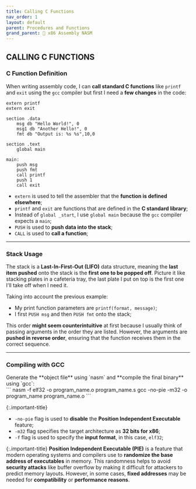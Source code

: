 ```yaml
---
title: Calling C Functions
nav_order: 1
layout: default
parent: Procedures and Functions
grand_parent: 🔲 x86 Assembly NASM
---
```


## **CALLING C FUNCTIONS**

### **C Function Definition**

When writing assembly code, I can **call standard C functions** like `printf` and `exit` using the `gcc` compiler but first I need a **few changes** in the code:

```
extern printf
extern exit

section .data
	msg db "Hello World!", 0
	msg1 db "Another Hello!", 0
	fmt db "Output is: %s %s",10,0

section .text
    global main

main:
	push msg
	push fmt
	call printf
	push 1
	call exit
```

- `extern` is used to tell the assembler that the **function is defined elsewhere**;
- `printf` and `exit` are functions that are defined in the **C standard library**;
- Instead of `global _start`, I use `global main` because the `gcc` compiler expects a `main`;
- `PUSH` is used to **push data into the stack**;
- `CALL` is used to **call a function**;

----

### **Stack Usage**

The stack is a **Last-In-First-Out (LIFO)** data structure, meaning the **last item pushed** onto the stack is the **first one to be popped off**. Picture it like stacking plates in a cafeteria tray, the last plate I put on top is the first one I'll take off when I need it.

Taking into account the previous example:
- My print function parameters are `printf(format, message)`;
- I first `PUSH msg` and then `PUSH fmt` onto the stack;

This order **might seem counterintuitive** at first because I usually think of passing arguments in the order they are listed. However, the arguments are **pushed in reverse order**, ensuring that the function receives them in the correct sequence.

----

### **Compiling with GCC**

<div class="code-example" markdown="1">
Generate the **object file** using `nasm` and **compile the final binary** using `gcc`:
</div>
```
nasm -f elf32 -o program_name.o program_name.s
gcc -no-pie -m32 -o program_name program_name.o 
```

{:.important-title}
- `-no-pie` flag is used to **disable** the **Position Independent Executable** feature;
- `-m32` flag specifies the target architecture as **32 bits for x86**;
- `-f` flag is used to specify the **input format**, in this case, `elf32`;

{:.important-title}
**Position Independent Executable (PIE)** is a feature that modern operating systems and compilers use to **randomize the base address of executables** in memory. This randomness helps to avoid **security attacks** like buffer overflow by making it difficult for attackers to predict memory layouts. However, in some cases, **fixed addresses** may be needed for **compatibility** or **performance reasons**.